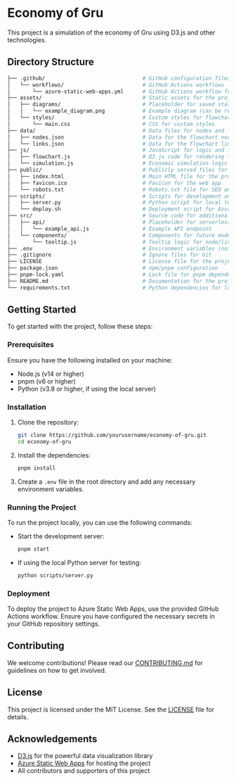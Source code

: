 # Economy of Gru

This project is a simulation of the economy of Gru using D3.js and other technologies.

## Directory Structure

```bash
├── .github/                               # GitHub configuration files
│   └── workflows/                         # GitHub Actions workflows
│       └── azure-static-web-apps.yml      # GitHub Actions workflow for Azure Static Web Apps
├── assets/                                # Static assets for the project
│   ├── diagrams/                          # Placeholder for saved static diagrams
│   │   └── example_diagram.png            # Example diagram (can be removed)
│   └── styles/                            # Custom styles for flowchart and simulation
│       └── main.css                       # CSS for custom styles
├── data/                                  # Data files for nodes and links
│   ├── nodes.json                         # Data for the flowchart nodes (entities)
│   └── links.json                         # Data for the flowchart links (transactions)
├── js/                                    # JavaScript for logic and interactivity
│   ├── flowchart.js                       # D3.js code for rendering the flowchart
│   └── simulation.js                      # Economic simulation logic
├── public/                                # Publicly served files for Azure Static Web Apps
│   ├── index.html                         # Main HTML file for the project
│   ├── favicon.ico                        # Favicon for the web app
│   └── robots.txt                         # Robots.txt file for SEO and web crawlers
├── scripts/                               # Scripts for development and deployment
│   ├── server.py                          # Python script for local testing (optional)
│   └── deploy.sh                          # Deployment script for Azure (if needed)
├── src/                                   # Source code for additional utilities
│   ├── api/                               # Placeholder for serverless API code
│   │   └── example_api.js                 # Example API endpoint
│   └── components/                        # Components for future modularity
│       └── tooltip.js                     # Tooltip logic for node/link interaction
├── .env                                   # Environment variables (not tracked in Git)
├── .gitignore                             # Ignore files for Git
├── LICENSE                                # License file for the project
├── package.json                           # npm/pnpm configuration
├── pnpm-lock.yaml                         # Lock file for pnpm dependencies
├── README.md                              # Documentation for the project
└── requirements.txt                       # Python dependencies for local server
```
## Getting Started

To get started with the project, follow these steps:

### Prerequisites

Ensure you have the following installed on your machine:
- Node.js (v14 or higher)
- pnpm (v6 or higher)
- Python (v3.8 or higher, if using the local server)

### Installation

1. Clone the repository:
    ```bash
    git clone https://github.com/yourusername/economy-of-gru.git
    cd economy-of-gru
    ```

2. Install the dependencies:
    ```bash
    pnpm install
    ```

3. Create a `.env` file in the root directory and add any necessary environment variables.

### Running the Project

To run the project locally, you can use the following commands:

- Start the development server:
    ```bash
    pnpm start
    ```

- If using the local Python server for testing:
    ```bash
    python scripts/server.py
    ```

### Deployment

To deploy the project to Azure Static Web Apps, use the provided GitHub Actions workflow. Ensure you have configured the necessary secrets in your GitHub repository settings.

## Contributing

We welcome contributions! Please read our [CONTRIBUTING.md](CONTRIBUTING.md) for guidelines on how to get involved.

## License

This project is licensed under the MIT License. See the [LICENSE](LICENSE) file for details.

## Acknowledgements

- [D3.js](https://d3js.org/) for the powerful data visualization library
- [Azure Static Web Apps](https://azure.microsoft.com/en-us/services/app-service/static/) for hosting the project
- All contributors and supporters of this project
